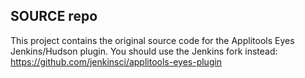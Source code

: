## SOURCE repo

This project contains the original source code for the Applitools Eyes Jenkins/Hudson plugin. You should use the Jenkins fork instead: https://github.com/jenkinsci/applitools-eyes-plugin
